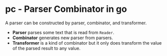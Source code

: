 # pc - Parser Combinator in go

A parser can be constructed by parser, combinator, and transformer.

* **Parser** parses some text that is read from `Reader`.
* **Combinator** generates new parser from parsers.
* **Transformer** is a kind of combinator but it only does transform the value of the parsed result to any value.
